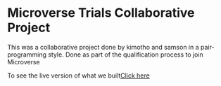 # Microverse Trials Collaborative Project

This was a collaborative project done by kimotho and samson in a pair-programming style. Done as part of the qualification process to join Microverse

To see the live version of what we built[Click here](https://help.github.com/articles/fork-a-repo/)
